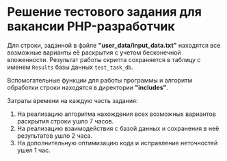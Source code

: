 # Решение тестового задания для вакансии PHP-разработчик

Для строки, заданной в файле **"user_data/input_data.txt"** находятся все возможные варианты её раскрытия с учетом бесконечной вложенности.
Результат работы скрипта сохраняется в таблицу c именем `Results` базы данных `test_task_db`.

Вспомогательные функции для работы программы и алгоритм обработки строки находятся в директории **"includes"**.

Затраты времени на каждую часть задания:
1. На реализацию алгоритма нахождения всех возможных вариантов раскрытия строки ушло 7 часов.
2. На реализацию взаимодействия с базой данных и сохранения в неё результатов ушло 2 часа.
3. На дополнительную оптимизацию кода и исправление неточностей ушел 1 час.
